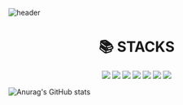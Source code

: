 ![header](https://capsule-render.vercel.app/api?type=wave&color=auto&height=300&section=header&text=%EC%82%AC%EB%9E%8C%EC%9D%84%20%EC%83%9D%EA%B0%81%ED%95%98%EB%8A%94%20%EA%B0%9C%EB%B0%9C%EC%9E%90%20%EA%B9%80%EC%9E%AC%EC%9D%B4&fontSize=50)
<div align=center><h1>📚 STACKS</h1></div>

<div align=center> 
<img src="https://img.shields.io/badge/java-007396?style=for-the-badge&logo=java&logoColor=white"> 
<img src="https://img.shields.io/badge/html5-E34F26?style=for-the-badge&logo=html5&logoColor=white"> 
<img src="https://img.shields.io/badge/css-1572B6?style=for-the-badge&logo=css3&logoColor=white"> 
<img src="https://img.shields.io/badge/javascript-F7DF1E?style=for-the-badge&logo=javascript&logoColor=black"> 
<img src="https://img.shields.io/badge/mysql-4479A1?style=for-the-badge&logo=mysql&logoColor=white"> 
<img src="https://img.shields.io/badge/react-61DAFB?style=for-the-badge&logo=react&logoColor=black"> 
<img src="https://img.shields.io/badge/vue.js-4FC08D?style=for-the-badge&logo=vue.js&logoColor=white"> 
</div>


![Anurag's GitHub stats](https://github-readme-stats.vercel.app/api?username=freedomDobby&show_icons=true&theme=radical)
<!--
**freedomDobby/freedomDobby** is a ✨ _special_ ✨ repository because its `README.md` (this file) appears on your GitHub profile.

Here are some ideas to get you started:

- 🔭 I’m currently working on ...
- 🌱 I’m currently learning ...
- 👯 I’m looking to collaborate on ...
- 🤔 I’m looking for help with ...
- 💬 Ask me about ...
- 📫 How to reach me: ...
- 😄 Pronouns: ...
- ⚡ Fun fact: ...
-->
